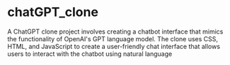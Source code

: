 # chatGPT_clone
A ChatGPT clone project involves creating a chatbot interface that mimics the functionality of OpenAI's GPT language model. The clone uses CSS, HTML, and JavaScript to create a user-friendly chat interface that allows users to interact with the chatbot using natural language
